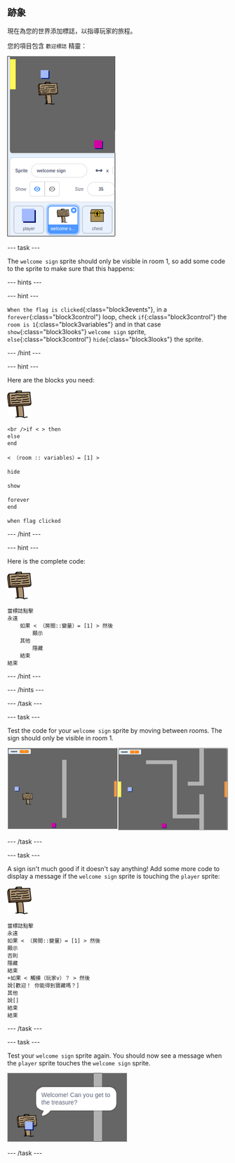 ## 跡象

現在為您的世界添加標誌，以指導玩家的旅程。

您的項目包含 `歡迎標誌` 精靈：

![截圖](images/world-sign.png)

\--- task \---

The `welcome sign` sprite should only be visible in room 1, so add some code to the sprite to make sure that this happens:

\--- hints \---

\--- hint \---

`When the flag is clicked`{:class="block3events"}, in a `forever`{:class="block3control"} loop, check `if`{:class="block3control"} the `room is 1`{:class="block3variables"} and in that case `show`{:class="block3looks"} `welcome sign` sprite, `else`{:class="block3control"} `hide`{:class="block3looks"} the sprite.

\--- /hint \---

\--- hint \---

Here are the blocks you need:

![sign](images/sign.png)

```blocks3
<br />if < > then
else
end

< （room :: variables）= [1] >

hide

show

forever
end

when flag clicked

```

\--- /hint \---

\--- hint \---

Here is the complete code:

![sign](images/sign.png)

```blocks3
當標誌點擊
永遠
    如果 < （房間::變量）= [1] > 然後
        顯示
    其他
        隱藏
    結束
結束
```

\--- /hint \---

\--- /hints \---

\--- /task \---

\--- task \---

Test the code for your `welcome sign` sprite by moving between rooms. The sign should only be visible in room 1.

![screenshot](images/world-sign-test.png)

\--- /task \---

\--- task \---

A sign isn't much good if it doesn't say anything! Add some more code to display a message if the `welcome sign` sprite is touching the `player` sprite:

![sign](images/sign.png)

```blocks3
當標誌點擊
永遠
如果 < （房間::變量）= [1] > 然後
顯示
否則
隱藏
結束
+如果 < 觸摸（玩家v）？ > 然後
說[歡迎！ 你能得到寶藏嗎？]
其他
說[]
結束
結束
```

\--- /task \---

\--- task \---

Test your `welcome sign` sprite again. You should now see a message when the `player` sprite touches the `welcome sign` sprite.

![screenshot](images/world-sign-test2.png)

\--- /task \---